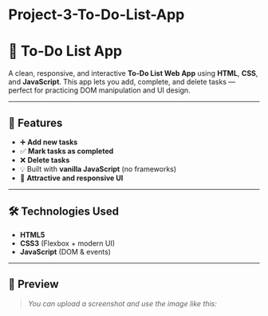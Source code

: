 # Project-3-To-Do-List-App

# 📝 **To-Do List App**

A clean, responsive, and interactive **To-Do List Web App** using **HTML**, **CSS**, and **JavaScript**. This app lets you add, complete, and delete tasks — perfect for practicing DOM manipulation and UI design.

---

## 🔧 **Features**

- ➕ **Add new tasks**
- ✅ **Mark tasks as completed**
- ❌ **Delete tasks**
- 💡 Built with **vanilla JavaScript** (no frameworks)
- 🎨 **Attractive and responsive UI**

---

## 🛠️ **Technologies Used**

- **HTML5**
- **CSS3** (Flexbox + modern UI)
- **JavaScript** (DOM & events)

---

## 📸 **Preview**
> _You can upload a screenshot and use the image like this:_
